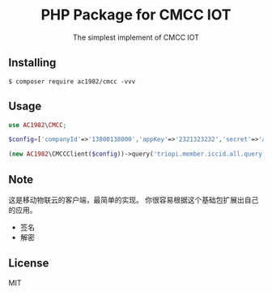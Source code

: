 <h1 align="center">PHP Package for CMCC IOT </h1>

<p align="center"> The simplest implement of CMCC IOT</p>


## Installing

```shell
$ composer require ac1982/cmcc -vvv
```

## Usage
```php
use AC1982\CMCC;

$config=['companyId'=>'13800138000','appKey'=>'2321323232','secret'=>'aefdfsagweg'];

(new AC1982\CMCCClient($config))->query('triopi.member.iccid.all.query', ['iccid'=>'200010000221']);
```

## Note

这是移动物联云的客户端，最简单的实现。
你很容易根据这个基础包扩展出自己的应用。
- 签名
- 解密
## License

MIT
